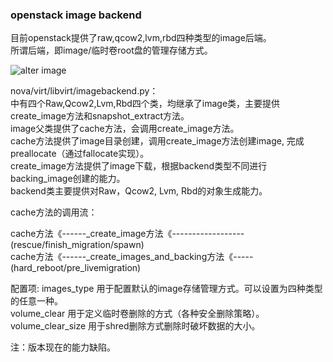 ### openstack image backend
目前openstack提供了raw,qcow2,lvm,rbd四种类型的image后端。    
所谓后端，即image/临时卷root盘的管理存储方式。  

![alter image](http://www.pixelbeat.org/docs/openstack_libvirt_images/openstack-libvirt-images.png)

nova/virt/libvirt/imagebackend.py：  
中有四个Raw,Qcow2,Lvm,Rbd四个类，均继承了image类，主要提供create_image方法和snapshot_extract方法。  
image父类提供了cache方法，会调用create_image方法。  
cache方法提供了image目录创建，调用create_image方法创建image, 完成preallocate（通过fallocate实现）。  
create_image方法提供了image下载，根据backend类型不同进行backing_image创建的能力。  
backend类主要提供对Raw，Qcow2, Lvm, Rbd的对象生成能力。  


cache方法的调用流：

cache方法《------_create_image方法《------------------(rescue/finish_migration/spawn)    
cache方法《------_create_images_and_backing方法《-----(hard_reboot/pre_livemigration)        


配置项:
images_type  用于配置默认的image存储管理方式。可以设置为四种类型的任意一种。  
volume_clear 用于定义临时卷删除的方式（各种安全删除策略）。  
volume_clear_size 用于shred删除方式删除时破坏数据的大小。  

注：版本现在的能力缺陷。  
